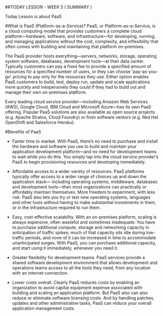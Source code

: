 ##TODAY LESSON - WEEK 5 ( SUMMARY )

Today Lesson is about PaaS


#What is PaaS (Platform-as-a-Service)?
PaaS, or Platform-as-a-Service, is a cloud computing model that provides customers a complete cloud platform—hardware, software, and infrastructure—for developing, running, and managing applications without the cost, complexity, and inflexibility that often comes with building and maintaining that platform on-premises.

The PaaS provider hosts everything—servers, networks, storage, operating system software, databases, development tools—at their data center. Typically customers can pay a fixed fee to provide a specified amount of resources for a specified number of users, or they can choose 'pay-as-you-go' pricing to pay only for the resources they use. Either option enables PaaS customers to build, test, deploy run, update and scale applications more quickly and inexpensively they could if they had to build out and manage their own on-premises platform.

Every leading cloud service provider—including Amazon Web Services (AWS), Google Cloud, IBM Cloud and Microsoft Azure—has its own PaaS offering. Popular PaaS solutions are also available as open source projects (e.g. Apache Stratos, Cloud Foundry) or from software ventors (e.g. Red Hat OpenShift and Salesforce Heroku).

#Benefits of PaaS

- Faster time to market. With PaaS, there’s no need to purchase and install the hardware and software you use to build and maintain your application development platform—and no need for development teams to wait while you do this. You simply tap into the cloud service provider’s PaaS to begin provisioning resources and developing immediately.

- Affordable access to a wider variety of resources. PaaS platforms typically offer access to a wider range of choices up and down the application stack— including operating systems, middleware, databases and development tools—than most organizations can practically or affordably maintain themselves. 
More freedom to experiment, with less risk. PaaS also lets you try or test new operating systems, languages and other tools without having to make substantial investments in them, or in the infrastructure required to run them.

- Easy, cost-effective scalability. With an on-premises platform, scaling is always expensive, often wasteful and sometimes inadequate: You have to purchase additional compute, storage and networking capacity in anticipation of traffic spikes; much of that capacity sits idle during low-traffic periods, and none of it can be increased in time to accommodate unanticipated surges. With PaaS, you can purchase additional capacity, and start using it immediately, whenever you need it.

- Greater flexibility for development teams. PaaS services provide a shared software development environment that allows development and operations teams access to all the tools they need, from any location with an internet connection.

- Lower costs overall. Clearly PaaS reduces costs by enabling an organization to avoid capital equipment expense associated with building and scaling an application platform. But PaaS also can also reduce or eliminate software licensing costs. And by handling patches, updates and other administrative tasks, PaaS can reduce your overall application management costs. 